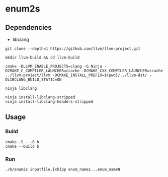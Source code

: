 # enum2s

## Dependencies

- libclang

``` shell
git clone --depth=1 https://github.com/llvm/llvm-project.git

mkdir llvm-build && cd llvm-build

cmake -DLLVM_ENABLE_PROJECTS=clang -G Ninja -DCMAKE_C_COMPILER_LAUNCHER=ccache -DCMAKE_CXX_COMPILER_LAUNCHER=ccache ../llvm-project/llvm -DCMAKE_INSTALL_PREFIX=$(pwd)/../llvm-dst/ -DLIBCLANG_BUILD_STATIC=ON

ninja libclang

ninja install-libclang-stripped
ninja install-libclang-headers-stripped
```

## Usage

### Build
``` shell
cmake -S . -B b
cmake --build b
```

### Run

``` shell
./b/enum2s inputfile.[ch]pp enum_name1...enum_nameN
```
